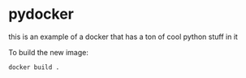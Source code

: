 # pydocker
this is an example of a docker that has a ton of cool python stuff in it

To build the new image:
```sh
docker build .
```
